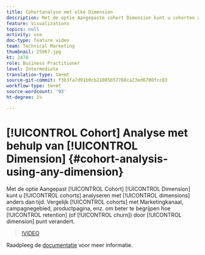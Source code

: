 ```yaml
---
title: Cohortanalyse met elke Dimension
description: Met de optie Aangepaste cohort Dimension kunt u cohorten analyseren met andere dimensies dan de tijd. Vergelijk cohorts per marketingkanaal, campagnegebied, productpagina, enz. om beter te begrijpen hoe het behoud (of het trekken) door afmetingspunt verandert.
feature: Visualizations
topics: null
activity: use
doc-type: feature video
team: Technical Marketing
thumbnail: 25967.jpg
kt: 2478
role: Business Practitioner
level: Intermediate
translation-type: tm+mt
source-git-commit: f3b3fa7d91b0cb21005b57768ca23ed6700fcc03
workflow-type: tm+mt
source-wordcount: '93'
ht-degree: 1%

---
```



# [!UICONTROL Cohort] Analyse met behulp van  [!UICONTROL Dimension] {#cohort-analysis-using-any-dimension}

Met de optie Aangepast [!UICONTROL Cohort] [!UICONTROL Dimension] kunt u [!UICONTROL cohorts] analyseren met [!UICONTROL dimensions] anders dan tijd. Vergelijk [!UICONTROL cohorts] met Marketingkanaal, campagnegebied, productpagina, enz. om beter te begrijpen hoe [!UICONTROL retention] (of [!UICONTROL churn]) door [!UICONTROL dimension] punt verandert.

>[!VIDEO](https://video.tv.adobe.com/v/25967/?quality=12)

Raadpleeg de [documentatie](https://marketing.adobe.com/resources/help/en_US/analytics/analysis-workspace/cohort_analysis.html) voor meer informatie.
